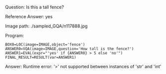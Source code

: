 Question: Is this a tall fence?

Reference Answer: yes

Image path: ./sampled_GQA/n117888.jpg

Program:

```
BOX0=LOC(image=IMAGE,object='fence')
ANSWER0=VQA(image=IMAGE,question='How tall is the fence?')
ANSWER1=EVAL(expr="'yes' if {ANSWER0} > 5 else 'no'")
FINAL_RESULT=RESULT(var=ANSWER1)
```
Answer: Runtime error: '>' not supported between instances of 'str' and 'int'

